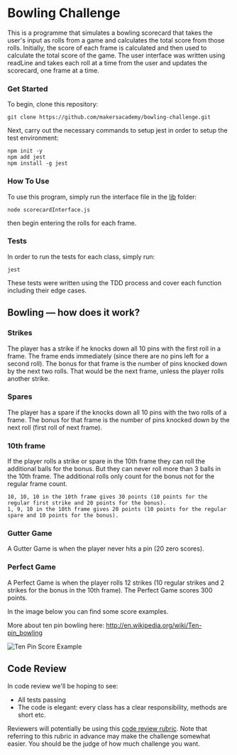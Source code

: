 
Bowling Challenge
=================

This is a programme that simulates a bowling scorecard that takes the user's input as rolls from a game and calculates the total score from those rolls. Initially, the score of each frame is calculated and then used to calculate the total score of the game. The user interface was written using readLine and takes each roll at a time from the user and updates the scorecard, one frame at a time.

### Get Started

To begin, clone this repository:
```
git clone https://github.com/makersacademy/bowling-challenge.git
```
Next, carry out the necessary commands to setup jest in order to setup the test environment:
```
npm init -y
npm add jest
npm install -g jest
```

### How To Use

To use this program, simply run the interface file in the [lib](https://github.com/jmcnally17/bowling-challenge-javascript/tree/main/lib) folder:
```
node scorecardInterface.js
```
then begin entering the rolls for each frame.

### Tests

In order to run the tests for each class, simply run:
```
jest
```
These tests were written using the TDD process and cover each function including their edge cases.

## Bowling — how does it work?

### Strikes

The player has a strike if he knocks down all 10 pins with the first roll in a frame. The frame ends immediately (since there are no pins left for a second roll). The bonus for that frame is the number of pins knocked down by the next two rolls. That would be the next frame, unless the player rolls another strike.

### Spares

The player has a spare if the knocks down all 10 pins with the two rolls of a frame. The bonus for that frame is the number of pins knocked down by the next roll (first roll of next frame).

### 10th frame

If the player rolls a strike or spare in the 10th frame they can roll the additional balls for the bonus. But they can never roll more than 3 balls in the 10th frame. The additional rolls only count for the bonus not for the regular frame count.

    10, 10, 10 in the 10th frame gives 30 points (10 points for the regular first strike and 20 points for the bonus).
    1, 9, 10 in the 10th frame gives 20 points (10 points for the regular spare and 10 points for the bonus).

### Gutter Game

A Gutter Game is when the player never hits a pin (20 zero scores).

### Perfect Game

A Perfect Game is when the player rolls 12 strikes (10 regular strikes and 2 strikes for the bonus in the 10th frame). The Perfect Game scores 300 points.

In the image below you can find some score examples.

More about ten pin bowling here: http://en.wikipedia.org/wiki/Ten-pin_bowling

![Ten Pin Score Example](images/example_ten_pin_scoring.png)

## Code Review

In code review we'll be hoping to see:

* All tests passing
* The code is elegant: every class has a clear responsibility, methods are short etc.

Reviewers will potentially be using this [code review rubric](docs/review.md).  Note that referring to this rubric in advance may make the challenge somewhat easier.  You should be the judge of how much challenge you want.
